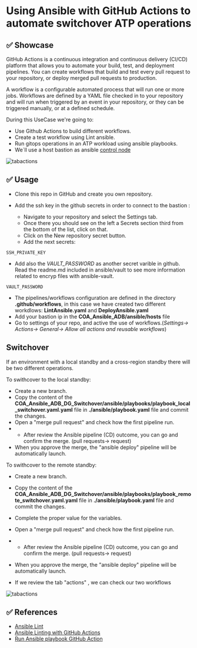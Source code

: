 # Using Ansible with GitHub Actions to automate switchover ATP operations

## ✅ Showcase

GitHub Actions is a continuous integration and continuous delivery (CI/CD) platform that allows you to automate your build, test, and deployment pipelines. You can create workflows that build and test every pull request to your repository, or deploy merged pull requests to production.

A workflow is a configurable automated process that will run one or more jobs. Workflows are defined by a YAML file checked in to your repository and will run when triggered by an event in your repository, or they can be triggered manually, or at a defined schedule.

During this UseCase we're going to:

* Use Github Actions to build different workflows.
* Create a test workflow using Lint ansible.
* Run gitops operations in an ATP workload using ansible playbooks.
* We´ll use a host bastion as ansible [control node](https://docs.ansible.com/ansible/2.5/network/getting_started/basic_concepts.html#control-node)

![tabactions](images/Diagram_Ansible.png)


## ✅ Usage

* Clone this repo in GitHub and create you own repository.
* Add the ssh key in the github secrets in order to connect to the bastion :

   * Navigate to your repository and select the Settings tab.
   * Once there you should see on the left a Secrets section third from the bottom of the list, click on that.
   * Click on the New repository secret button. 
   * Add the next secrets:

````
SSH_PRIVATE_KEY
````

* Add also the *VAULT_PASSWORD* as another secret varible in github. Read the readme.md included in ansible/vault to see more information related to encryp files with ansible-vault.

````
VAULT_PASSWORD
````

* The pipelines/workflows configuration are defined in the directory **.github/workflows**, in this case we have created two different workdlows: **LintAnsible.yaml** and **DeployAnsible.yaml**
* Add your bastion ip in the **COA_Ansible_ADB/ansible/hosts** file
* Go to settings of your repo, and active the use of workflows.(*Settings-> Actions-> General-> Allow all actions and reusable workflows*)

## Switchover

If an environment with a local standby and a cross-region standby there will be two different operations.

To swithcover to the local standby:
* Create a new branch.
* Copy the content of the **COA_Ansible_ADB_DG_Switchover/ansible/playbooks/playbook_local_switchover.yaml.yaml** file in **./ansible/playbook.yaml** file and commit the changes.
* Open a "merge pull request" and check how the first  pipeline run.
* * After review the Ansible pipeline (CD) outcome, you can go and confirm the merge. (pull requests-> request)
* When you approve the merge, the "ansible deploy" pipeline will be automatically launch.

To swithcover to the remote standby:
* Create a new branch.
* Copy the content of the **COA_Ansible_ADB_DG_Switchover/ansible/playbooks/playbook_remote_switchover.yaml.yaml** file in **./ansible/playbook.yaml** file and commit the changes.
* Complete the proper value for the variables.
* Open a "merge pull request" and check how the first  pipeline run.
* * After review the Ansible pipeline (CD) outcome, you can go and confirm the merge. (pull requests-> request)
* When you approve the merge, the "ansible deploy" pipeline will be automatically launch.


* If we review the tab "actions" , we can check our two workflows

![tabactions](images/9.png)

## ✅ References
* [Ansible Lint](https://ansible-lint.readthedocs.io/en/latest/)
* [Ansible Linting with GitHub Actions](https://www.ansible.com/blog/ansible-linting-with-github-actions)
* [Run Ansible playbook GitHub Action](https://github.com/dawidd6/action-ansible-playbook)


